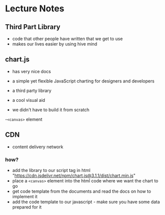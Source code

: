 # Lecture Notes

## Third Part Library
- code that other people have written that we get to use
- makes our lives easier by using hive mind

## chart.js
- has very nice docs
- a simple yet flexible JavaScript charting for designers and developers
- a third party library

- a cool visual aid
- we didn't have to build it from scratch

-`<canvas>` element


## CDN
- content delivery network


### how?
- add the library to our script tag in html "https://cdn.jsdelivr.net/npm/chart.js@3.1.1/dist/chart.min.js"
- place a `<canvas>` element into the html code where we want the chart to go
- get code template from the documents and read the docs on how to implement it
- add the code template to our javascript - make sure you have some data prepared for it
